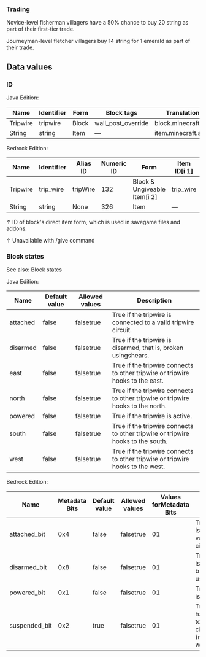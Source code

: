 ### Trading
Novice-level fisherman villagers have a 50% chance to buy 20 string as part of their first-tier trade.

Journeyman-level fletcher villagers buy 14 string for 1 emerald as part of their trade.

## Data values
### ID
Java Edition:

| Name     | Identifier | Form  | Block tags         | Translation key          |
|----------|------------|-------|--------------------|--------------------------|
| Tripwire | tripwire   | Block | wall_post_override | block.minecraft.tripwire |
| String   | string     | Item  | —                  | item.minecraft.string    |

Bedrock Edition:

| Name     | Identifier | Alias ID | Numeric ID | Form                         | Item ID[i 1] | Translation key    |
|----------|------------|----------|------------|------------------------------|--------------|--------------------|
| Tripwire | trip_wire  | tripWire | 132        | Block & Ungiveable Item[i 2] | trip_wire    | tile.tripWire.name |
| String   | string     | None     | 326        | Item                         | —            | item.string.name   |


↑ ID of block's direct item form, which is used in savegame files and addons.

↑ Unavailable with /give command


### Block states
See also: Block states

Java Edition:

| Name     | Default value | Allowed values | Description                                                                     |
|----------|---------------|----------------|---------------------------------------------------------------------------------|
| attached | false         | falsetrue      | True if the tripwire is connected to a valid tripwire circuit.                  |
| disarmed | false         | falsetrue      | True if the tripwire is disarmed, that is, broken usingshears.                  |
| east     | false         | falsetrue      | True if the tripwire connects to other tripwire or tripwire hooks to the east.  |
| north    | false         | falsetrue      | True if the tripwire connects to other tripwire or tripwire hooks to the north. |
| powered  | false         | falsetrue      | True if the tripwire is active.                                                 |
| south    | false         | falsetrue      | True if the tripwire connects to other tripwire or tripwire hooks to the south. |
| west     | false         | falsetrue      | True if the tripwire connects to other tripwire or tripwire hooks to the west.  |

Bedrock Edition:

| Name          | Metadata Bits | Default value | Allowed values | Values forMetadata Bits | Description                                                                                      |
|---------------|---------------|---------------|----------------|-------------------------|--------------------------------------------------------------------------------------------------|
| attached_bit  | 0x4           | false         | falsetrue      | 01                      | True if the tripwire is connected to a valid tripwire circuit.                                   |
| disarmed_bit  | 0x8           | false         | falsetrue      | 01                      | True if the tripwire is disarmed, that is, broken usingshears.                                   |
| powered_bit   | 0x1           | false         | falsetrue      | 01                      | True if the tripwire is active.                                                                  |
| suspended_bit | 0x2           | true          | falsetrue      | 01                      | True if the tripwire hasn't connected to a valid tripwire circuit. (makeshitboxlarger when true) |




